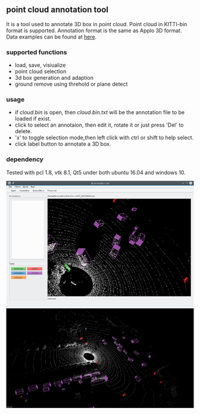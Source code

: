 ##  point cloud annotation tool
It is a tool used to annotate 3D box in point cloud. Point cloud in KITTI-bin format is supported. Annotation format is the same as Applo 3D format. Data examples can be found at [here](http://data.apollo.auto/help?name=data_intro_3d&data_key=lidar_obstacle_label&data_type=0&locale=en-us&lang=en).

### supported functions
- load, save, visiualize
- point cloud selection
- 3d box generation and adaption 
- ground remove using threhold or plane detect

### usage 
- if *cloud.bin* is open, then *cloud.bin.txt* will be the annotation file to be loaded if exist.
- click to select an annotaion, then edit it, rotate it or just press 'Del' to delete.
- 'x' to toggle selection mode,then left click with ctrl or shift to help select.
- click label button to annotate a 3D box.


### dependency
Tested with pcl 1.8, vtk 8.1, Qt5  under both ubuntu 16.04 and windows 10.


![example1 image](example1.png) ![example2 image](example2.png)